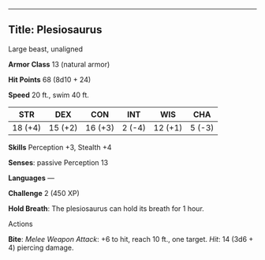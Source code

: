 -------------------------
Title: Plesiosaurus
-------------------------


Large beast, unaligned

**Armor Class** 13 (natural armor)

**Hit Points** 68 (8d10 + 24)

**Speed** 20 ft., swim 40 ft.

  STR    | DEX     | CON     | INT     | WIS     | CHA
  ---------|---------|---------|--------|---------|--------
  | 18 (+4)   | 15 (+2)   | 16 (+3)   | 2 (-4)   | 12 (+1)   | 5 (-3)

**Skills** Perception +3, Stealth +4

**Senses**: passive Perception 13

**Languages** —

**Challenge** 2 (450 XP)


**Hold Breath**: The plesiosaurus can hold its breath for 1 hour.


Actions

**Bite**: *Melee Weapon Attack*: +6 to hit, reach 10 ft.,
    one target. *Hit*: 14 (3d6 + 4) piercing damage.

